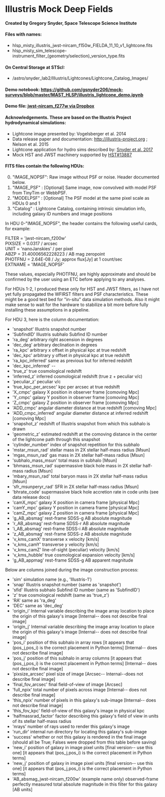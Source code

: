 # Illustris Mock Deep Fields
#### Created by Gregory Snyder, Space Telescope Science Institute

#### Files with names:
* hlsp_misty_illustris_jwst-nircam_f150w_FIELDA_11_10_v1_lightcone.fits
* hlsp_misty_sim_telescope-instrument_filter_(geometry/selection)_version_type.fits

#### On Central Storage at STScI:
* /astro/snyder_lab2/Illustris/Lightcones/Lightcone_Catalog_Images/

#### Demo notebook: <https://github.com/gsnyder206/mock-surveys/blob/master/MAST_HLSP/illustris_lightcone_demo.ipynb>
#### Demo file:  [jwst-nircam_f277w via Dropbox](https://www.dropbox.com/s/puubem9bu8j8x21/hlsp_misty_illustris_jwst-nircam_f277w_FIELDA_11_10_v1_lightcone.fits?dl=1)


#### Acknowledgements.  These are based on the Illustris Project hydrodynamical simulations:
* Lightcone image presented by: Vogelsberger et al. 2014
* Data release paper and documentation:  <http://illustris-project.org> ; Nelson et al. 2015
* Lightcone application for hydro sims described by: [Snyder et al. 2017](http://adsabs.harvard.edu/abs/2017MNRAS.468..207S)
* Mock HST and JWST machinery supported by [HST#13887](http://adsabs.harvard.edu/abs/2014hst..prop13887S)

#### FITS files contain the following HDUs:

0. "IMAGE_NOPSF":  Raw image without PSF or noise.  Header documented below.
1. "IMAGE_PSF"  :  [Optional] Same image, now convolved with model PSF from TinyTim or WebbPSF.
2. "MODELPSF"   :  [Optional] The PSF model at the same pixel scale as HDUs 0 and 1
3. "Catalog"    :  Lightcone Catalog, containing intrinsic simulation info, including galaxy ID numbers and image positions

In HDU 0-"IMAGE_NOPSF", the header contains the following useful cards, for example:

FILTER  = 'jwst-nircam_f200w'                                                   
PIXSIZE =               0.0317 / arcsec                                         
UNIT    = 'nanoJanskies'       / per pixel                                      
ABZP    =    31.40006562228223 / AB mag zeropoint                               
PHOTFNU =             2.64E-08 / Jy; approx flux[Jy] at 1 count/sec             
EXTNAME = 'IMAGE_NOPSF'  

These values, especially PHOTFNU, are highly approximate and should be confirmed by the user using an ETC before applying to any analyses.

For HDUs 1-2, I produced these only for HST and JWST filters, as I have not yet fully propagated the WFIRST filters and PSF characteristics. These might be a good test bed for "in-situ" data simulation methods.  Also it might make sense to wait for the hardware to stabilize a bit more before fully installing these assumptions in a pipeline.

For HDU 3, here is the column documentation:
* 'snapshot' 	       	      Illustris snapshot number
* 'SubfindID'		      Illustris subhalo Subfind ID number
* 'ra_deg'		      arbitrary right ascension in degrees
* 'dec_deg'		      arbitrary declination in degrees
* 'ra_kpc'		      arbitrary x offset in physical kpc at true redshift
* 'dec_kpc'		      arbitrary y offset in physical kpc at true redshift
* 'ra_kpc_inferred'	      same as previous but for inferred redshift
* 'dec_kpc_inferred'	      --
* 'true_z'		      true cosmological redshift
* 'inferred_z'		      inferred cosmological redshift (true z + peculiar v/c)           		       
* 'peculiar_z'		      peculiar v/c
* 'true_kpc_per_arcsec'	      kpc per arcsec at true redshift
* 'X_cmpc'		      galaxy X position in observer frame [comoving Mpc]
* 'Y_cmpc'		      galaxy Y position in observer frame [comoving Mpc]
* 'Z_cmpc'		      galaxy Z position in observer frame [comoving Mpc]
* 'ADD_cmpc'		      angular diameter distance at true redshift [comoving Mpc]
* 'ADD_cmpc_inferred'	      angular diameter distance at inferred redshift [comoving Mpc]
* 'snapshot_z'		      redshift of Illustris snapshot from which this subhalo is drawn
* 'geometric_z'		      estimated redshift at the comoving distance in the center of the lightcone path through this snapshot
* 'cylinder_number'	      index of snapshot repetition for this subhalo
* 'mstar_msun_rad'	      stellar mass in 2X stellar half-mass radius [Msun]
* 'mgas_msun_rad'		      gas mass in 2X stellar half-mass radius [Msun]
* 'subhalo_mass_msun'	      total mass in subhalo [Msun]
* 'bhmass_msun_rad'	      supermassive black hole mass in 2X stellar half-mass radius [Msun]
* 'mbary_msun_rad'	      total baryon mass in 2X stellar half-mass radius [Msun]
* 'sfr_msunperyr_rad'	      SFR in 2X stellar half-mass radius [Msun]
* 'bhrate_code'		      supermassive black hole accretion rate in code units (see data release docs)
* 'camX_mpc'		      galaxy X position in camera frame [physical Mpc]
* 'camY_mpc'		      galaxy Y position in camera frame [physical Mpc]
* 'camZ_mpc'		      galaxy Z position in camera frame [physical Mpc]
* 'g_AB_absmag'		      rest-frame SDSS-g AB absolute magnitude
* 'r_AB_absmag'		      rest-frame SDSS-r AB absolute magnitude
* 'i_AB_absmag'		      rest-frame SDSS-i AB absolute magnitude
* 'z_AB_absmag'		      rest-frame SDSS-z AB absolute magnitude
* 'v_kms_camX'		      transverse x velocity [km/s]
* 'v_kms_camY'		      transverse y velocity [km/s]
* 'v_kms_camZ'		      line-of-sight (peculiar) velocity [km/s]
* 'v_kms_hubble'		      true cosmological expansion velocity [km/s]
* 'g_AB_appmag'		      rest-frame SDSS-g AB apparent magnitude

Below are columns joined during the image construction process:

* 'sim'			      simulation name (e.g., 'Illustris-1')
* 'snap'		      Illustris snapshot number (same as 'snapshot')
* 'sfid'		      Illustris subhalo Subfind ID number (same as 'SubfindID')
* 'z'			      true cosmological redshift (same as 'true_z')
* 'RA'			      same as 'ra_deg'
* 'DEC'			      same as 'dec_deg'
* 'origin_i'		      Internal variable describing the image array location to place the origin of this galaxy's image [Internal-- does not describe final image]
* 'origin_j'		      Internal variable describing the image array location to place the origin of this galaxy's image [Internal-- does not describe final image]
* 'pos_i'		      position of this subhalo in array rows  [it appears that (pos_j,pos_i) is the correct placement in Python terms] [Internal-- does not describe final image]
* 'pos_j'		      position of this subhalo in array columns  [it appears that (pos_j,pos_i) is the correct placement in Python terms] [Internal-- does not describe final image]
* 'pixsize_arcsec'	      pixel size of image [Arcsec-- Internal--does not describe final image]
* 'final_fov_arcsec'	      final field-of-view of image [Arcsec]
* 'full_npix'		      total number of pixels across image [Internal-- does not describe final image]
* 'this_npix'		      number of pixels in this galaxy's sub-image [Internal-- does not describe final image]
* 'this_fov_kpc'	      field-of-view of this galaxy's image in physical kpc
* 'halfmassrad_factor'	      factor describing this galaxy's field of view in units of its stellar half-mass radius
* 'nrays'		      number of rays used to render this galaxy's image
* 'run_dir'		      internal run directory for locating this galaxy's sub-image
* 'success'		      whether or not this galaxy is rendered in the final image (should all be True; Falses were dropped from this table before saving)
* 'new_i'		      position of galaxy in image pixel units [final version-- use this one]  [it appears that (pos_j,pos_i) is the correct placement in Python terms]
* 'new_j'		      position of galaxy in image pixel units [final version-- use this one]  [it appears that (pos_j,pos_i) is the correct placement in Python terms]
* 'AB_absmag_jwst-nircam_f200w'	       (example name only) observed-frame perfectly measured total absolute magnitude in this filter for this galaxy [AB units]	       

